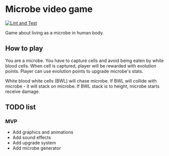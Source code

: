 # Microbe video game

[![Lint and Test](https://github.com/keatonspb/microbe/actions/workflows/makefile.yml/badge.svg)](https://github.com/keatonspb/microbe/actions/workflows/makefile.yml)

Game about living as a microbe in human body.

## How to play

You are a microbe. You have to capture cells and avoid being eaten by white blood cells.
When cell is captured, player will be rewarded with evolution points. 
Player can use evolution points to upgrade microbe's stats.

White blood white cells (BWL) will chase microbe. If BWL will collide with microbe - it will stack on microbe.
If BWL stack is to height, microbe starts receive damage.

## TODO list

### MVP

* Add graphics and animations
* Add sound effects
* Add upgrade system
* Add microbe generator

